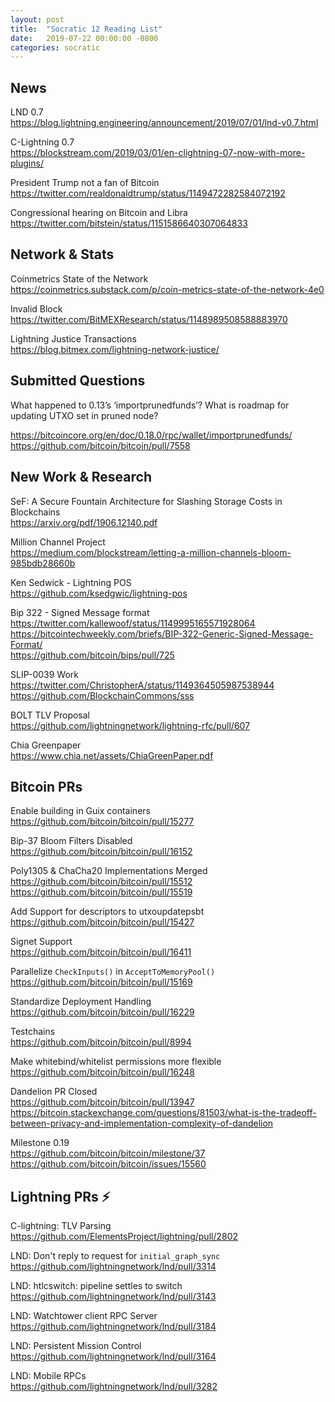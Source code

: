 ```yaml
---
layout: post
title:  "Socratic 12 Reading List"
date:   2019-07-22 00:00:00 -0800
categories: socratic
---
```


## News

LND 0.7  
<https://blog.lightning.engineering/announcement/2019/07/01/lnd-v0.7.html>

C-Lightning 0.7  
<https://blockstream.com/2019/03/01/en-clightning-07-now-with-more-plugins/>

President Trump not a fan of Bitcoin  
<https://twitter.com/realdonaldtrump/status/1149472282584072192>

Congressional hearing on Bitcoin and Libra  
<https://twitter.com/bitstein/status/1151586640307064833>


## Network & Stats

Coinmetrics State of the Network  
<https://coinmetrics.substack.com/p/coin-metrics-state-of-the-network-4e0>

Invalid Block  
<https://twitter.com/BitMEXResearch/status/1148989508588883970>

Lightning Justice Transactions  
<https://blog.bitmex.com/lightning-network-justice/>

## Submitted Questions

What happened to 0.13’s ‘importprunedfunds’? What is roadmap for updating UTXO set in pruned node?  

<https://bitcoincore.org/en/doc/0.18.0/rpc/wallet/importprunedfunds/>  
<https://github.com/bitcoin/bitcoin/pull/7558>

## New Work & Research

SeF: A Secure Fountain Architecture for Slashing Storage
Costs in Blockchains  
<https://arxiv.org/pdf/1906.12140.pdf>

Million Channel Project  
<https://medium.com/blockstream/letting-a-million-channels-bloom-985bdb28660b>

Ken Sedwick - Lightning POS  
<https://github.com/ksedgwic/lightning-pos>

Bip 322 - Signed Message format  
<https://twitter.com/kallewoof/status/1149995165571928064>  
<https://bitcointechweekly.com/briefs/BIP-322-Generic-Signed-Message-Format/>   
<https://github.com/bitcoin/bips/pull/725>

SLIP-0039 Work  
<https://twitter.com/ChristopherA/status/1149364505987538944>  
<https://github.com/BlockchainCommons/sss>

BOLT TLV Proposal  
<https://github.com/lightningnetwork/lightning-rfc/pull/607>

Chia Greenpaper  
<https://www.chia.net/assets/ChiaGreenPaper.pdf>


## Bitcoin PRs

Enable building in Guix containers  
<https://github.com/bitcoin/bitcoin/pull/15277>

Bip-37 Bloom Filters Disabled  
<https://github.com/bitcoin/bitcoin/pull/16152>

Poly1305 & ChaCha20 Implementations Merged  
<https://github.com/bitcoin/bitcoin/pull/15512>  
<https://github.com/bitcoin/bitcoin/pull/15519>

Add Support for descriptors to utxoupdatepsbt  
<https://github.com/bitcoin/bitcoin/pull/15427>

Signet Support  
<https://github.com/bitcoin/bitcoin/pull/16411>

Parallelize `CheckInputs()` in `AcceptToMemoryPool()`  
<https://github.com/bitcoin/bitcoin/pull/15169>

Standardize Deployment Handling  
<https://github.com/bitcoin/bitcoin/pull/16229>

Testchains  
<https://github.com/bitcoin/bitcoin/pull/8994>

Make whitebind/whitelist permissions more flexible  
<https://github.com/bitcoin/bitcoin/pull/16248>

Dandelion PR Closed  
<https://github.com/bitcoin/bitcoin/pull/13947>  
<https://bitcoin.stackexchange.com/questions/81503/what-is-the-tradeoff-between-privacy-and-implementation-complexity-of-dandelion>

Milestone 0.19  
<https://github.com/bitcoin/bitcoin/milestone/37>
<https://github.com/bitcoin/bitcoin/issues/15560>


## Lightning PRs ⚡

C-lightning: TLV Parsing  
<https://github.com/ElementsProject/lightning/pull/2802>

LND: Don't reply to request for `initial_graph_sync`  
<https://github.com/lightningnetwork/lnd/pull/3314>

LND: htlcswitch: pipeline settles to switch  
<https://github.com/lightningnetwork/lnd/pull/3143>

LND: Watchtower client RPC Server  
<https://github.com/lightningnetwork/lnd/pull/3184>

LND: Persistent Mission Control  
<https://github.com/lightningnetwork/lnd/pull/3164>

LND: Mobile RPCs  
<https://github.com/lightningnetwork/lnd/pull/3282>

